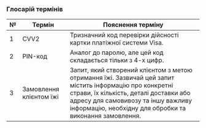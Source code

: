 ### Глосарій термінів

| № |      Термін      |                    Пояснення терміну                   |
| - | ---------------- | ------------------------------------------------------ |
| 1 | CVV2 | Тризначний код перевірки дійсності картки платіжної системи Visa. |
| 2 | PIN-код | Аналог до паролю, але цей код складається тільки з 4-х цифр. |
| 3 | Замовлення клієнтом їжі | Запит, який створений клієнтом з метою отримання їжі. Зазвичай цей запит містить інформацію про конкретні страви, їх кількість, деталі доставки або адресу для самовивозу та іншу важливу інформацію, необхідну для обробки та виконання замовлення. |
